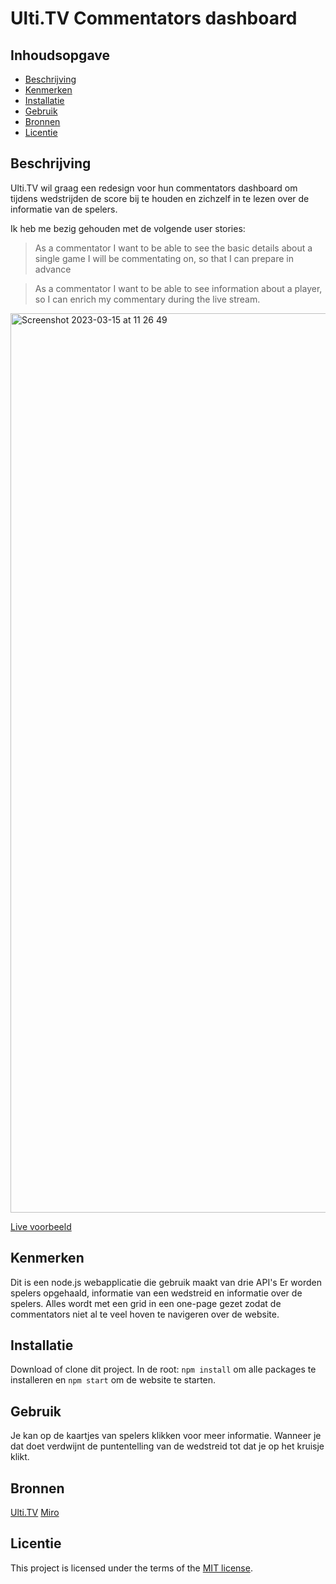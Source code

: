 # Ulti.TV Commentators dashboard

## Inhoudsopgave

  * [Beschrijving](#beschrijving)
  * [Kenmerken](#kenmerken)
  * [Installatie](#installatie)
  * [Gebruik](#gebruik)
  * [Bronnen](#bronnen)
  * [Licentie](#licentie)

## Beschrijving

Ulti.TV wil graag een redesign voor hun commentators dashboard om tijdens wedstrijden de score bij te houden en zichzelf in te lezen over de informatie van de spelers.

Ik heb me bezig gehouden met de volgende user stories:
> As a commentator I want to be able to see the basic details about a single game I will be commentating on, so that I can prepare in advance

> As a commentator I want to be able to see information about a player, so I can enrich my commentary during the live stream.

<img width="1439" alt="Screenshot 2023-03-15 at 11 26 49" src="https://user-images.githubusercontent.com/60781257/225285844-daef386b-f235-424b-9229-4786dfe68a69.png">

[Live voorbeeld](https://weak-puce-bonobo-shoe.cyclic.app)

## Kenmerken
Dit is een node.js webapplicatie die gebruik maakt van drie API's Er worden spelers opgehaald, informatie van een wedstreid en informatie over de spelers. Alles wordt met een grid in een one-page gezet zodat de commentators niet al te veel hoven te navigeren over de website.

## Installatie
Download of clone dit project. In de root: `npm install` om alle packages te installeren en `npm start` om de website te starten.

## Gebruik
Je kan op de kaartjes van spelers klikken voor meer informatie. Wanneer je dat doet verdwijnt de puntentelling van de wedstreid tot dat je op het kruisje klikt.

## Bronnen
[Ulti.TV](https://ulti.tv)
[Miro](https://miro.com/app/board/uXjVPhWkx8o=/)

## Licentie

This project is licensed under the terms of the [MIT license](./LICENSE).

